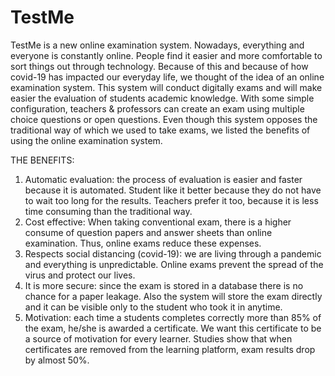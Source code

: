# TestMe
TestMe is a new online examination system. Nowadays, everything and everyone is constantly online. People find it easier and more comfortable to sort things out through technology. Because of this and because of how covid-19 has impacted our everyday life, we thought of the idea of an online examination system.
This system will conduct digitally exams and will make easier the evaluation of students academic knowledge. With some simple configuration, teachers & professors can create an exam using multiple choice questions or open questions.
Even though this system opposes the traditional way of which we used to take exams, we listed the benefits of using the online examination system.

THE BENEFITS:
1. Automatic evaluation: the process of evaluation is easier and faster because it is automated. Student like it better because they do not have to wait too long for the results. Teachers prefer it too, because it is less time consuming than the traditional way.
2. Cost effective: When taking conventional exam, there is a higher consume of question papers and answer sheets than online examination. Thus, online exams reduce these expenses.
3. Respects social distancing (covid-19): we are living through a pandemic and everything is unpredictable. Online exams prevent the spread of the virus and protect our lives.
4. It is more secure: since the exam is stored in a database there is no chance for a paper leakage. Also the system will store the exam directly and it can be visible only to the student who took it in anytime.
5. Motivation: each time a students completes correctly more than 85% of the exam, he/she is awarded a certificate. We want this certificate to be a source of motivation for every learner. Studies show that when certificates are removed from the learning platform, exam results drop by almost 50%.
